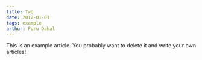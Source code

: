 ```yaml
---
title: Two
date: 2012-01-01
tags: example
arthur: Puru Dahal
---
```


This is an example article. You probably want to delete it and write your own articles!
